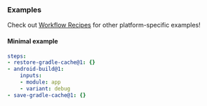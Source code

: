 ### Examples

Check out [Workflow Recipes](https://github.com/bitrise-io/workflow-recipes#-key-based-caching-beta) for other platform-specific examples!

#### Minimal example
```yaml
steps:
- restore-gradle-cache@1: {}
- android-build@1:
    inputs:
    - module: app
    - variant: debug
- save-gradle-cache@1: {}
```
